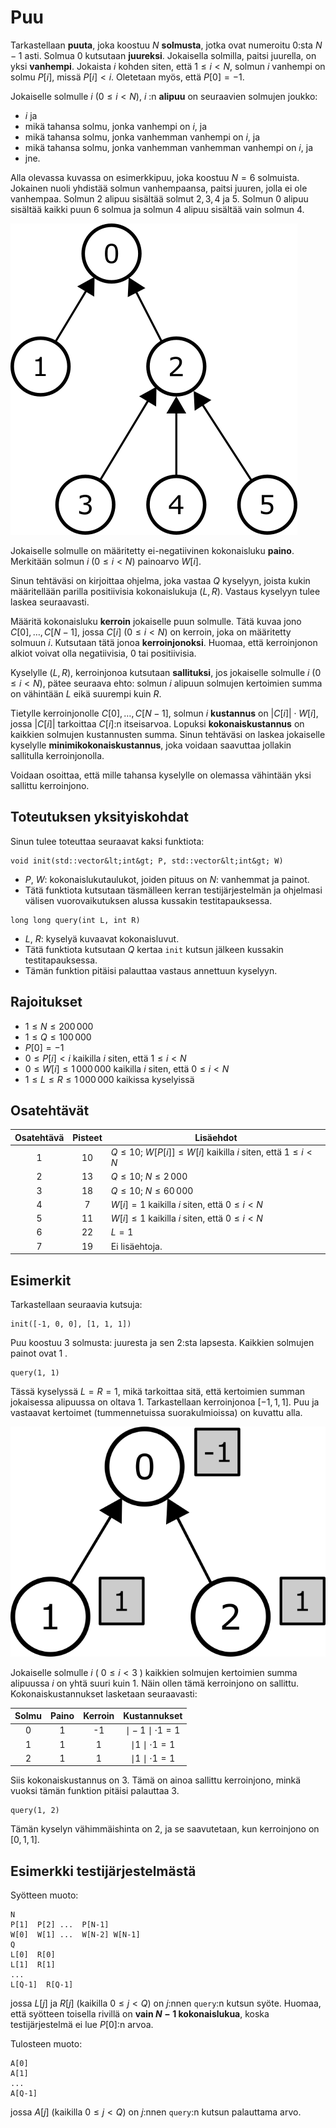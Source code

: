 # Puu

Tarkastellaan **puuta**, joka koostuu $N$ **solmusta**,
jotka ovat numeroitu $0$:sta $N-1$ asti.
Solmua $0$ kutsutaan **juureksi**.
Jokaisella solmilla, paitsi juurella, on yksi **vanhempi**.
Jokaista $i$ kohden siten, että $1 \leq i < N$,
 solmun $i$ vanhempi on solmu $P[i]$, missä $P[i] < i$.
Oletetaan myös, että $P[0] = -1$.

Jokaiselle solmulle $i$ ($0 \leq i < N$),
 $i$ :n **alipuu** on seuraavien solmujen joukko:
 * $i$ ja
 * mikä tahansa solmu, jonka vanhempi on $i$, ja
 * mikä tahansa solmu, jonka vanhemman vanhempi on $i$, ja
 * mikä tahansa solmu, jonka vanhemman vanhemman vanhempi on $i$, ja
 * jne.

Alla olevassa kuvassa on esimerkkipuu, joka koostuu $N = 6$ solmuista.
Jokainen nuoli yhdistää solmun vanhempaansa,
 paitsi juuren, jolla ei ole vanhempaa.
Solmun $2$ alipuu sisältää solmut $2, 3, 4$ ja $5$.
Solmun $0$ alipuu sisältää kaikki puun $6$ solmua
 ja solmun $4$ alipuu sisältää vain solmun $4$.

![](subtrees.png "150")

Jokaiselle solmulle on määritetty ei-negatiivinen kokonaisluku **paino**.
Merkitään solmun $i$ ($0 \leq i < N$) painoarvo $W[i]$.

Sinun tehtäväsi on kirjoittaa ohjelma, joka vastaa $Q$ kyselyyn,
joista kukin määritellään parilla positiivisia kokonaislukuja $(L, R)$.
Vastaus kyselyyn tulee laskea seuraavasti.

Määritä kokonaisluku **kerroin** jokaiselle puun solmulle.
Tätä kuvaa jono $C[0], \ldots, C[N-1]$,
 jossa $C[i]$ ($0 \leq i < N$) on kerroin, joka on määritetty solmuun $i$.
Kutsutaan tätä jonoa **kerroinjonoksi**.
Huomaa, että kerroinjonon alkiot voivat olla negatiivisia, $0$ tai positiivisia.

Kyselylle $(L, R)$,
 kerroinjonoa kutsutaan **sallituksi**,
 jos jokaiselle solmulle $i$ ($0 \leq i < N$),
 pätee seuraava ehto:
 solmun $i$ alipuun solmujen kertoimien summa
 on vähintään $L$ eikä suurempi kuin $R$.

Tietylle kerroinjonolle $C[0], \ldots, C[N-1]$,
 solmun $i$ **kustannus** on $|C[i]| \cdot W[i]$,
 jossa $|C[i]|$ tarkoittaa $C[i]$:n itseisarvoa.
Lopuksi **kokonaiskustannus** on kaikkien solmujen kustannusten summa.
Sinun tehtäväsi on laskea jokaiselle kyselylle
 **minimikokonaiskustannus**, joka voidaan saavuttaa jollakin sallitulla kerroinjonolla.

Voidaan osoittaa, että mille tahansa kyselylle on olemassa vähintään yksi sallittu kerroinjono.


## Toteutuksen yksityiskohdat

Sinun tulee toteuttaa seuraavat kaksi funktiota:

```
void init(std::vector&lt;int&gt; P, std::vector&lt;int&gt; W)
```

* $P$, $W$: kokonaislukutaulukot, joiden pituus on $N$:
   vanhemmat ja painot.
* Tätä funktiota kutsutaan täsmälleen kerran
   testijärjestelmän ja ohjelmasi välisen vuorovaikutuksen alussa kussakin testitapauksessa.

```
long long query(int L, int R)
```
* $L$, $R$: kyselyä kuvaavat kokonaisluvut.
* Tätä funktiota kutsutaan $Q$ kertaa `init` kutsun jälkeen kussakin testitapauksessa.
* Tämän funktion pitäisi palauttaa vastaus annettuun kyselyyn.


## Rajoitukset

* $1 \leq N \leq 200\,000$
* $1 \leq Q \leq 100\,000$
* $P[0] = -1$
* $0 \leq P[i] < i$ kaikilla $i$ siten, että $1 \leq i < N$
* $0 \leq W[i] \leq 1\,000\,000$ kaikilla $i$ siten, että $0 \leq i < N$
* $1 \leq L \leq R \leq 1\,000\,000$ kaikissa kyselyissä

## Osatehtävät

| Osatehtävä | Pisteet  | Lisäehdot |
| :-----: | :----: | ---------------------- |
|   1     |  $10$  | $Q \leq 10$; $W[P[i]] \leq W[i]$ kaikilla $i$ siten, että $1 \leq i < N$
|   2     |  $13$  | $Q \leq 10$; $N \leq 2\,000$
|   3     |  $18$  | $Q \leq 10$; $N \leq 60\,000$
|   4     |  $7$   | $W[i] = 1$ kaikilla $i$ siten, että $0 \leq i < N$
|   5     |  $11$  | $W[i] \leq 1$ kaikilla $i$ siten, että $0 \leq i < N$
|   6     |  $22$  | $L = 1$
|   7     |  $19$  | Ei lisäehtoja.



## Esimerkit

Tarkastellaan seuraavia kutsuja:

```
init([-1, 0, 0], [1, 1, 1])
```
Puu koostuu $3$ solmusta: juuresta ja sen $2$:sta lapsesta.
Kaikkien solmujen painot ovat $1$ .

```
query(1, 1)
```

Tässä kyselyssä $L = R = 1$,
 mikä tarkoittaa sitä, että kertoimien summan jokaisessa alipuussa on oltava $1$.
Tarkastellaan kerroinjonoa $[-1, 1, 1]$.
Puu ja vastaavat kertoimet (tummennetuissa suorakulmioissa) on kuvattu alla.

![](ex1.png "150")

Jokaiselle solmulle $i$ ( $0 \leq i < 3$ ) kaikkien solmujen kertoimien summa alipuussa
 $i$ on yhtä suuri kuin $1$. 
Näin ollen tämä kerroinjono on sallittu.
Kokonaiskustannukset lasketaan seuraavasti:


| Solmu | Paino | Kerroin | Kustannukset |
| :----: | :----: | :---------: | :------------------------: |
| 0 | 1 | -1 | $\mid -1 \mid \cdot 1 = 1$
| 1 | 1 | 1 | $\mid 1 \mid \cdot 1 = 1$
| 2 | 1 | 1 | $\mid 1 \mid \cdot 1 = 1$

Siis kokonaiskustannus on $3$.
Tämä on ainoa sallittu kerroinjono,
 minkä vuoksi tämän funktion pitäisi palauttaa $3$.

```
query(1, 2)
```
Tämän kyselyn vähimmäishinta on $2$,
 ja se saavutetaan, kun kerroinjono on $[0, 1, 1]$.
## Esimerkki testijärjestelmästä

Syötteen muoto:

```
N
P[1]  P[2] ...  P[N-1]
W[0]  W[1] ...  W[N-2] W[N-1]
Q
L[0]  R[0]
L[1]  R[1]
...
L[Q-1]  R[Q-1]
```

jossa $L[j]$ ja $R[j]$
 (kaikilla $0 \leq j < Q$)
on $j$:nnen `query`:n kutsun syöte.
Huomaa, että syötteen toisella rivillä on **vain $N-1$ kokonaislukua**,
 koska testijärjestelmä ei lue $P[0]$:n arvoa.

Tulosteen muoto:
```
A[0]
A[1]
...
A[Q-1]
```

jossa $A[j]$
 (kaikilla $0 \leq j < Q$)
on $j$:nnen `query`:n kutsun palauttama arvo.
